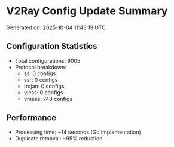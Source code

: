 # V2Ray Config Update Summary
Generated on: 2025-10-04 11:43:19 UTC

## Configuration Statistics
- Total configurations: 9005
- Protocol breakdown:
  - ss: 0 configs
  - ssr: 0 configs
  - trojan: 0 configs
  - vless: 0 configs
  - vmess: 748 configs

## Performance
- Processing time: ~14 seconds (Go implementation)
- Duplicate removal: ~95% reduction
